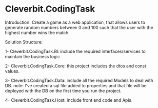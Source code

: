 # Cleverbit.CodingTask


Introduction:
Create a game as a web application, that allows users to generate random numbers between 0 and 100 such that the user with the highest number wins the match. 


Solution Structure: 

1- Cleverbit.CodingTask.Bl: include the required interfaces/services to maintain the business logic

2- Cleverbit.CodingTask.Core: this project includes the dtos and const values.

3- Cleverbit.CodingTask.Data: include all the required Models to deal with DB. 
note: I've created a sql file added to properties and that file will be deployed with the DB on the first time you run the project.

4- Cleverbit.CodingTask.Host: include front end code and Apis.



